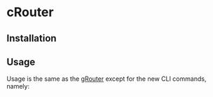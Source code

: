 # cRouter


## Installation


## Usage

Usage is the same as the [gRouter](https://github.com/anrl/gini/tree/master/backend/src/grouter) except for the new CLI commands, namely:


